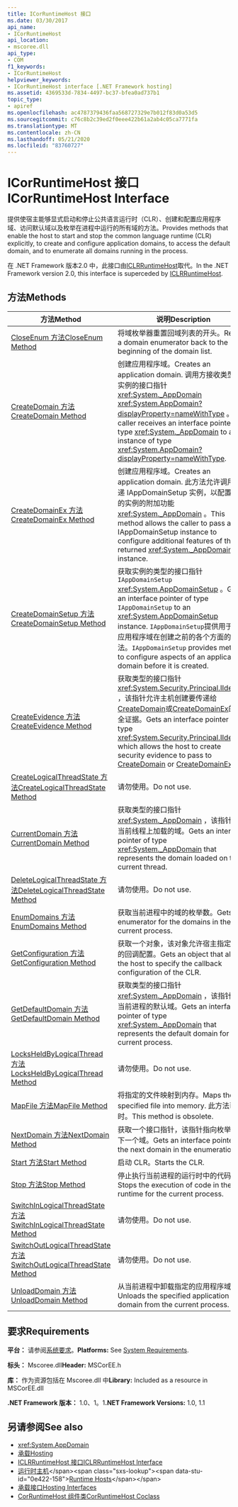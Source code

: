 ```yaml
---
title: ICorRuntimeHost 接口
ms.date: 03/30/2017
api_name:
- ICorRuntimeHost
api_location:
- mscoree.dll
api_type:
- COM
f1_keywords:
- ICorRuntimeHost
helpviewer_keywords:
- ICorRuntimeHost interface [.NET Framework hosting]
ms.assetid: 4369533d-7834-4497-bc37-bfea0ad737b1
topic_type:
- apiref
ms.openlocfilehash: ac4787379436faa568727329e7b012f83d0a53d5
ms.sourcegitcommit: c76c8b2c39ed2f0eee422b61a2ab4c05ca7771fa
ms.translationtype: MT
ms.contentlocale: zh-CN
ms.lasthandoff: 05/21/2020
ms.locfileid: "83760727"
---
```

# <a name="icorruntimehost-interface"></a><span data-ttu-id="0e422-102">ICorRuntimeHost 接口</span><span class="sxs-lookup"><span data-stu-id="0e422-102">ICorRuntimeHost Interface</span></span>
<span data-ttu-id="0e422-103">提供使宿主能够显式启动和停止公共语言运行时（CLR）、创建和配置应用程序域、访问默认域以及枚举在进程中运行的所有域的方法。</span><span class="sxs-lookup"><span data-stu-id="0e422-103">Provides methods that enable the host to start and stop the common language runtime (CLR) explicitly, to create and configure application domains, to access the default domain, and to enumerate all domains running in the process.</span></span>  
  
 <span data-ttu-id="0e422-104">在 .NET Framework 版本2.0 中，此接口由[ICLRRuntimeHost](iclrruntimehost-interface.md)取代。</span><span class="sxs-lookup"><span data-stu-id="0e422-104">In the .NET Framework version 2.0, this interface is superceded by [ICLRRuntimeHost](iclrruntimehost-interface.md).</span></span>  
  
## <a name="methods"></a><span data-ttu-id="0e422-105">方法</span><span class="sxs-lookup"><span data-stu-id="0e422-105">Methods</span></span>  
  
|<span data-ttu-id="0e422-106">方法</span><span class="sxs-lookup"><span data-stu-id="0e422-106">Method</span></span>|<span data-ttu-id="0e422-107">说明</span><span class="sxs-lookup"><span data-stu-id="0e422-107">Description</span></span>|  
|------------|-----------------|  
|[<span data-ttu-id="0e422-108">CloseEnum 方法</span><span class="sxs-lookup"><span data-stu-id="0e422-108">CloseEnum Method</span></span>](icorruntimehost-closeenum-method.md)|<span data-ttu-id="0e422-109">将域枚举器重置回域列表的开头。</span><span class="sxs-lookup"><span data-stu-id="0e422-109">Resets a domain enumerator back to the beginning of the domain list.</span></span>|  
|[<span data-ttu-id="0e422-110">CreateDomain 方法</span><span class="sxs-lookup"><span data-stu-id="0e422-110">CreateDomain Method</span></span>](icorruntimehost-createdomain-method.md)|<span data-ttu-id="0e422-111">创建应用程序域。</span><span class="sxs-lookup"><span data-stu-id="0e422-111">Creates an application domain.</span></span> <span data-ttu-id="0e422-112">调用方接收类型为的实例的接口指针 <xref:System._AppDomain> <xref:System.AppDomain?displayProperty=nameWithType> 。</span><span class="sxs-lookup"><span data-stu-id="0e422-112">The caller receives an interface pointer of type <xref:System._AppDomain> to an instance of type <xref:System.AppDomain?displayProperty=nameWithType>.</span></span>|  
|[<span data-ttu-id="0e422-113">CreateDomainEx 方法</span><span class="sxs-lookup"><span data-stu-id="0e422-113">CreateDomainEx Method</span></span>](icorruntimehost-createdomainex-method.md)|<span data-ttu-id="0e422-114">创建应用程序域。</span><span class="sxs-lookup"><span data-stu-id="0e422-114">Creates an application domain.</span></span> <span data-ttu-id="0e422-115">此方法允许调用方传递 IAppDomainSetup 实例，以配置返回的实例的附加功能 <xref:System._AppDomain> 。</span><span class="sxs-lookup"><span data-stu-id="0e422-115">This method allows the caller to pass an IAppDomainSetup instance to configure additional features of the returned <xref:System._AppDomain> instance.</span></span>|  
|[<span data-ttu-id="0e422-116">CreateDomainSetup 方法</span><span class="sxs-lookup"><span data-stu-id="0e422-116">CreateDomainSetup Method</span></span>](icorruntimehost-createdomainsetup-method.md)|<span data-ttu-id="0e422-117">获取实例的类型的接口指针 `IAppDomainSetup` <xref:System.AppDomainSetup> 。</span><span class="sxs-lookup"><span data-stu-id="0e422-117">Gets an interface pointer of type `IAppDomainSetup` to an <xref:System.AppDomainSetup> instance.</span></span> <span data-ttu-id="0e422-118">`IAppDomainSetup`提供用于配置应用程序域在创建之前的各个方面的方法。</span><span class="sxs-lookup"><span data-stu-id="0e422-118">`IAppDomainSetup` provides methods to configure aspects of an application domain before it is created.</span></span>|  
|[<span data-ttu-id="0e422-119">CreateEvidence 方法</span><span class="sxs-lookup"><span data-stu-id="0e422-119">CreateEvidence Method</span></span>](../../../../docs/framework/unmanaged-api/hosting/icorruntimehost-createevidence-method.md)|<span data-ttu-id="0e422-120">获取类型的接口指针 <xref:System.Security.Principal.IIdentity> ，该指针允许主机创建要传递给[CreateDomain](../../../../docs/framework/unmanaged-api/hosting/icorruntimehost-createdomain-method.md)或[CreateDomainEx](icorruntimehost-createdomainex-method.md)的安全证据。</span><span class="sxs-lookup"><span data-stu-id="0e422-120">Gets an interface pointer of type <xref:System.Security.Principal.IIdentity>, which allows the host to create security evidence to pass to [CreateDomain](../../../../docs/framework/unmanaged-api/hosting/icorruntimehost-createdomain-method.md) or [CreateDomainEx](icorruntimehost-createdomainex-method.md).</span></span>|  
|[<span data-ttu-id="0e422-121">CreateLogicalThreadState 方法</span><span class="sxs-lookup"><span data-stu-id="0e422-121">CreateLogicalThreadState Method</span></span>](icorruntimehost-createlogicalthreadstate-method.md)|<span data-ttu-id="0e422-122">请勿使用。</span><span class="sxs-lookup"><span data-stu-id="0e422-122">Do not use.</span></span>|  
|[<span data-ttu-id="0e422-123">CurrentDomain 方法</span><span class="sxs-lookup"><span data-stu-id="0e422-123">CurrentDomain Method</span></span>](icorruntimehost-currentdomain-method.md)|<span data-ttu-id="0e422-124">获取类型的接口指针 <xref:System._AppDomain> ，该指针表示当前线程上加载的域。</span><span class="sxs-lookup"><span data-stu-id="0e422-124">Gets an interface pointer of type <xref:System._AppDomain> that represents the domain loaded on the current thread.</span></span>|  
|[<span data-ttu-id="0e422-125">DeleteLogicalThreadState 方法</span><span class="sxs-lookup"><span data-stu-id="0e422-125">DeleteLogicalThreadState Method</span></span>](icorruntimehost-deletelogicalthreadstate-method.md)|<span data-ttu-id="0e422-126">请勿使用。</span><span class="sxs-lookup"><span data-stu-id="0e422-126">Do not use.</span></span>|  
|[<span data-ttu-id="0e422-127">EnumDomains 方法</span><span class="sxs-lookup"><span data-stu-id="0e422-127">EnumDomains Method</span></span>](icorruntimehost-enumdomains-method.md)|<span data-ttu-id="0e422-128">获取当前进程中的域的枚举数。</span><span class="sxs-lookup"><span data-stu-id="0e422-128">Gets an enumerator for the domains in the current process.</span></span>|  
|[<span data-ttu-id="0e422-129">GetConfiguration 方法</span><span class="sxs-lookup"><span data-stu-id="0e422-129">GetConfiguration Method</span></span>](icorruntimehost-getconfiguration-method.md)|<span data-ttu-id="0e422-130">获取一个对象，该对象允许宿主指定 CLR 的回调配置。</span><span class="sxs-lookup"><span data-stu-id="0e422-130">Gets an object that allows the host to specify the callback configuration of the CLR.</span></span>|  
|[<span data-ttu-id="0e422-131">GetDefaultDomain 方法</span><span class="sxs-lookup"><span data-stu-id="0e422-131">GetDefaultDomain Method</span></span>](icorruntimehost-getdefaultdomain-method.md)|<span data-ttu-id="0e422-132">获取类型的接口指针 <xref:System._AppDomain> ，该指针表示当前进程的默认域。</span><span class="sxs-lookup"><span data-stu-id="0e422-132">Gets an interface pointer of type <xref:System._AppDomain> that represents the default domain for the current process.</span></span>|  
|[<span data-ttu-id="0e422-133">LocksHeldByLogicalThread 方法</span><span class="sxs-lookup"><span data-stu-id="0e422-133">LocksHeldByLogicalThread Method</span></span>](icorruntimehost-locksheldbylogicalthread-method.md)|<span data-ttu-id="0e422-134">请勿使用。</span><span class="sxs-lookup"><span data-stu-id="0e422-134">Do not use.</span></span>|  
|[<span data-ttu-id="0e422-135">MapFile 方法</span><span class="sxs-lookup"><span data-stu-id="0e422-135">MapFile Method</span></span>](icorruntimehost-mapfile-method.md)|<span data-ttu-id="0e422-136">将指定的文件映射到内存。</span><span class="sxs-lookup"><span data-stu-id="0e422-136">Maps the specified file into memory.</span></span> <span data-ttu-id="0e422-137">此方法已过时。</span><span class="sxs-lookup"><span data-stu-id="0e422-137">This method is obsolete.</span></span>|  
|[<span data-ttu-id="0e422-138">NextDomain 方法</span><span class="sxs-lookup"><span data-stu-id="0e422-138">NextDomain Method</span></span>](icorruntimehost-nextdomain-method.md)|<span data-ttu-id="0e422-139">获取一个接口指针，该指针指向枚举中的下一个域。</span><span class="sxs-lookup"><span data-stu-id="0e422-139">Gets an interface pointer to the next domain in the enumeration.</span></span>|  
|[<span data-ttu-id="0e422-140">Start 方法</span><span class="sxs-lookup"><span data-stu-id="0e422-140">Start Method</span></span>](icorruntimehost-start-method.md)|<span data-ttu-id="0e422-141">启动 CLR。</span><span class="sxs-lookup"><span data-stu-id="0e422-141">Starts the CLR.</span></span>|  
|[<span data-ttu-id="0e422-142">Stop 方法</span><span class="sxs-lookup"><span data-stu-id="0e422-142">Stop Method</span></span>](icorruntimehost-stop-method.md)|<span data-ttu-id="0e422-143">停止执行当前进程的运行时中的代码。</span><span class="sxs-lookup"><span data-stu-id="0e422-143">Stops the execution of code in the runtime for the current process.</span></span>|  
|[<span data-ttu-id="0e422-144">SwitchInLogicalThreadState 方法</span><span class="sxs-lookup"><span data-stu-id="0e422-144">SwitchInLogicalThreadState Method</span></span>](icorruntimehost-switchinlogicalthreadstate-method.md)|<span data-ttu-id="0e422-145">请勿使用。</span><span class="sxs-lookup"><span data-stu-id="0e422-145">Do not use.</span></span>|  
|[<span data-ttu-id="0e422-146">SwitchOutLogicalThreadState 方法</span><span class="sxs-lookup"><span data-stu-id="0e422-146">SwitchOutLogicalThreadState Method</span></span>](icorruntimehost-switchoutlogicalthreadstate-method.md)|<span data-ttu-id="0e422-147">请勿使用。</span><span class="sxs-lookup"><span data-stu-id="0e422-147">Do not use.</span></span>|  
|[<span data-ttu-id="0e422-148">UnloadDomain 方法</span><span class="sxs-lookup"><span data-stu-id="0e422-148">UnloadDomain Method</span></span>](icorruntimehost-unloaddomain-method.md)|<span data-ttu-id="0e422-149">从当前进程中卸载指定的应用程序域。</span><span class="sxs-lookup"><span data-stu-id="0e422-149">Unloads the specified application domain from the current process.</span></span>|  
  
## <a name="requirements"></a><span data-ttu-id="0e422-150">要求</span><span class="sxs-lookup"><span data-stu-id="0e422-150">Requirements</span></span>  
 <span data-ttu-id="0e422-151">**平台：** 请参阅[系统要求](../../get-started/system-requirements.md)。</span><span class="sxs-lookup"><span data-stu-id="0e422-151">**Platforms:** See [System Requirements](../../get-started/system-requirements.md).</span></span>  
  
 <span data-ttu-id="0e422-152">**标头：** Mscoree.dll</span><span class="sxs-lookup"><span data-stu-id="0e422-152">**Header:** MSCorEE.h</span></span>  
  
 <span data-ttu-id="0e422-153">**库：** 作为资源包括在 Mscoree.dll 中</span><span class="sxs-lookup"><span data-stu-id="0e422-153">**Library:** Included as a resource in MSCorEE.dll</span></span>  
  
 <span data-ttu-id="0e422-154">**.NET Framework 版本：** 1.0、1。1</span><span class="sxs-lookup"><span data-stu-id="0e422-154">**.NET Framework Versions:** 1.0, 1.1</span></span>  
  
## <a name="see-also"></a><span data-ttu-id="0e422-155">另请参阅</span><span class="sxs-lookup"><span data-stu-id="0e422-155">See also</span></span>

- <xref:System.AppDomain>
- [<span data-ttu-id="0e422-156">承载</span><span class="sxs-lookup"><span data-stu-id="0e422-156">Hosting</span></span>](index.md)
- [<span data-ttu-id="0e422-157">ICLRRuntimeHost 接口</span><span class="sxs-lookup"><span data-stu-id="0e422-157">ICLRRuntimeHost Interface</span></span>](iclrruntimehost-interface.md)
- <span data-ttu-id="0e422-158">[运行时主机](https://docs.microsoft.com/previous-versions/dotnet/netframework-4.0/a51xd4ze(v=vs.100))</span><span class="sxs-lookup"><span data-stu-id="0e422-158">[Runtime Hosts](https://docs.microsoft.com/previous-versions/dotnet/netframework-4.0/a51xd4ze(v=vs.100))</span></span>
- [<span data-ttu-id="0e422-159">承载接口</span><span class="sxs-lookup"><span data-stu-id="0e422-159">Hosting Interfaces</span></span>](hosting-interfaces.md)
- [<span data-ttu-id="0e422-160">CorRuntimeHost 组件类</span><span class="sxs-lookup"><span data-stu-id="0e422-160">CorRuntimeHost Coclass</span></span>](corruntimehost-coclass.md)
